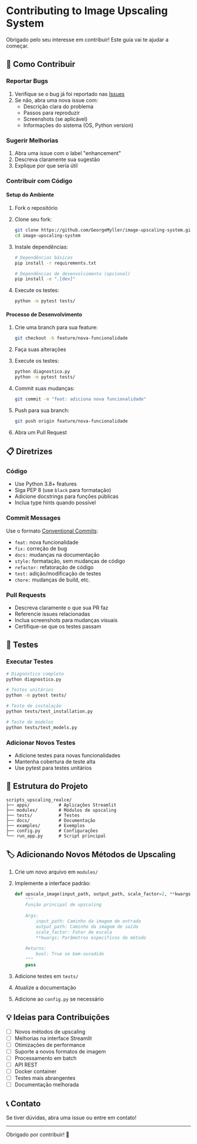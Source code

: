 # Contributing to Image Upscaling System

Obrigado pelo seu interesse em contribuir! Este guia vai te ajudar a começar.

## 🚀 Como Contribuir

### Reportar Bugs
1. Verifique se o bug já foi reportado nas [Issues](https://github.com/GeorgeMyller/image-upscaling-system/issues)
2. Se não, abra uma nova issue com:
   - Descrição clara do problema
   - Passos para reproduzir
   - Screenshots (se aplicável)
   - Informações do sistema (OS, Python version)

### Sugerir Melhorias
1. Abra uma issue com o label "enhancement"
2. Descreva claramente sua sugestão
3. Explique por que seria útil

### Contribuir com Código

#### Setup do Ambiente
1. Fork o repositório
2. Clone seu fork:
   ```bash
   git clone https://github.com/GeorgeMyller/image-upscaling-system.git
   cd image-upscaling-system
   ```

3. Instale dependências:
   ```bash
   # Dependências básicas
   pip install -r requirements.txt
   
   # Dependências de desenvolvimento (opcional)
   pip install -e ".[dev]"
   ```

4. Execute os testes:
   ```bash
   python -m pytest tests/
   ```

#### Processo de Desenvolvimento
1. Crie uma branch para sua feature:
   ```bash
   git checkout -b feature/nova-funcionalidade
   ```

2. Faça suas alterações
3. Execute os testes:
   ```bash
   python diagnostico.py
   python -m pytest tests/
   ```

4. Commit suas mudanças:
   ```bash
   git commit -m "feat: adiciona nova funcionalidade"
   ```

5. Push para sua branch:
   ```bash
   git push origin feature/nova-funcionalidade
   ```

6. Abra um Pull Request

## 📋 Diretrizes

### Código
- Use Python 3.8+ features
- Siga PEP 8 (use `black` para formatação)
- Adicione docstrings para funções públicas
- Inclua type hints quando possível

### Commit Messages
Use o formato [Conventional Commits](https://www.conventionalcommits.org/):
- `feat:` nova funcionalidade
- `fix:` correção de bug
- `docs:` mudanças na documentação
- `style:` formatação, sem mudanças de código
- `refactor:` refatoração de código
- `test:` adição/modificação de testes
- `chore:` mudanças de build, etc.

### Pull Requests
- Descreva claramente o que sua PR faz
- Referencie issues relacionadas
- Inclua screenshots para mudanças visuais
- Certifique-se que os testes passam

## 🧪 Testes

### Executar Testes
```bash
# Diagnóstico completo
python diagnostico.py

# Testes unitários
python -m pytest tests/

# Teste de instalação
python tests/test_installation.py

# Teste de modelos
python tests/test_models.py
```

### Adicionar Novos Testes
- Adicione testes para novas funcionalidades
- Mantenha cobertura de teste alta
- Use pytest para testes unitários

## 📂 Estrutura do Projeto

```
scripts_upscaling_realce/
├── apps/           # Aplicações Streamlit
├── modules/        # Módulos de upscaling
├── tests/          # Testes
├── docs/           # Documentação
├── examples/       # Exemplos
├── config.py       # Configurações
└── run_app.py      # Script principal
```

## 🏷️ Adicionando Novos Métodos de Upscaling

1. Crie um novo arquivo em `modules/`
2. Implemente a interface padrão:
   ```python
   def upscale_image(input_path, output_path, scale_factor=2, **kwargs):
       """
       Função principal de upscaling
       
       Args:
           input_path: Caminho da imagem de entrada
           output_path: Caminho da imagem de saída
           scale_factor: Fator de escala
           **kwargs: Parâmetros específicos do método
       
       Returns:
           bool: True se bem-sucedido
       """
       pass
   ```

3. Adicione testes em `tests/`
4. Atualize a documentação
5. Adicione ao `config.py` se necessário

## 💡 Ideias para Contribuições

- [ ] Novos métodos de upscaling
- [ ] Melhorias na interface Streamlit
- [ ] Otimizações de performance
- [ ] Suporte a novos formatos de imagem
- [ ] Processamento em batch
- [ ] API REST
- [ ] Docker container
- [ ] Testes mais abrangentes
- [ ] Documentação melhorada

## 📞 Contato

Se tiver dúvidas, abra uma issue ou entre em contato!

---

Obrigado por contribuir! 🚀
